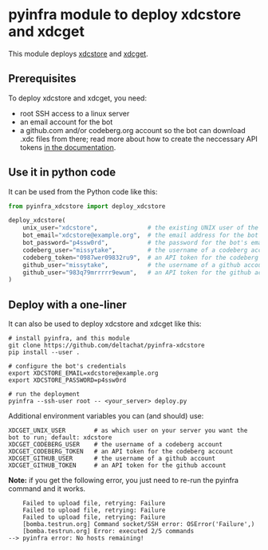 # pyinfra module to deploy xdcstore and xdcget

This module deploys
[xdcstore](https://codeberg.com/webxdc/xdcstore)
and [xdcget](https://codeberg.com/webxdc/xdcget).


## Prerequisites

To deploy xdcstore and xdcget,
you need:

- root SSH access to a linux server
- an email account for the bot
- a github.com and/or codeberg.org account so the bot can download .xdc files from there;
  read more about how to create the neccessary API tokens
  [in the documentation](https://codeberg.org/webxdc/xdcget#getting-a-codeberg-api-access-token).


## Use it in python code

It can be used from the Python code like this:
```python
from pyinfra_xdcstore import deploy_xdcstore

deploy_xdcstore(
    unix_user="xdcstore",              # the existing UNIX user of the bot
    bot_email="xdcstore@example.org",  # the email address for the bot
    bot_password="p4ssw0rd",           # the password for the bot's email account
    codeberg_user="missytake",         # the username of a codeberg account
    codeberg_token="0987wer09832ru9",  # an API token for the codeberg account
    github_user="missytake",           # the username of a github account
    github_user="983q79mrrrrr9ewum",   # an API token for the github account
)
```

## Deploy with a one-liner

It can also be used to deploy xdcstore and xdcget like this:

```
# install pyinfra, and this module
git clone https://github.com/deltachat/pyinfra-xdcstore
pip install --user .

# configure the bot's credentials
export XDCSTORE_EMAIL=xdcstore@example.org
export XDCSTORE_PASSWORD=p4ssw0rd

# run the deployment
pyinfra --ssh-user root -- <your_server> deploy.py
```

Additional environment variables you can (and should) use:

```
XDCGET_UNIX_USER        # as which user on your server you want the bot to run; default: xdcstore
XDCGET_CODEBERG_USER    # the username of a codeberg account
XDCGET_CODEBERG_TOKEN   # an API token for the codeberg account
XDCGET_GITHUB_USER      # the username of a github account
XDCGET_GITHUB_TOKEN     # an API token for the github account
```

**Note:** if you get the following error,
you just need to re-run the pyinfra command and it works.

```
    Failed to upload file, retrying: Failure
    Failed to upload file, retrying: Failure
    Failed to upload file, retrying: Failure
    [bomba.testrun.org] Command socket/SSH error: OSError('Failure',)
    [bomba.testrun.org] Error: executed 2/5 commands
--> pyinfra error: No hosts remaining!
``` 


